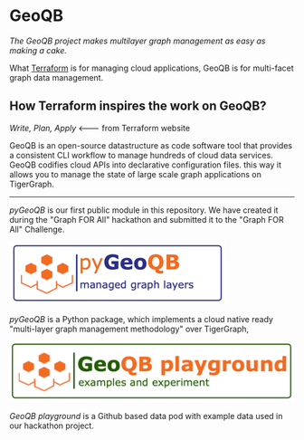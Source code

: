 # GeoQB

_The GeoQB project makes multilayer graph management as easy as making a cake._

What [Terraform](https://www.terraform.io/) is for managing cloud applications, GeoQB is for multi-facet graph data management.

## How Terraform inspires the work on GeoQB?
_Write, Plan, Apply_ <--- from Terraform website

GeoQB is an open-source datastructure as code software tool that provides a consistent CLI workflow to manage hundreds of cloud data services. GeoQB codifies cloud APIs into declarative configuration files. this way it allows you to manage the state of large scale graph applications on TigerGraph.

-----

_pyGeoQB_ is our first public module in this repository. We have created it during the "Graph FOR All" hackathon and submitted it to the "Graph FOR All" Challenge. 

[![temp_logo](pyGeoQB/docs/temp_logo.png)](https://github.com/GeoQB/geoqb/tree/main/pyGeoQB)

_pyGeoQB_ is a Python package, which implements a cloud native ready "multi-layer graph management methodology" over TigerGraph,

[![img.png](pyGeoQB/docs/temp_logo_pg.png)](https://github.com/GeoQB/geoqb-playground)

_GeoQB playground_ is a Github based data pod with example data used in our hackathon project.


